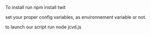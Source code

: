 To install run
	npm install twit

set your proper config variables, as environnement variable or not.

to launch our script run
	node jcvd.js
